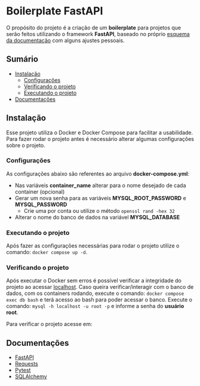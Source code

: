 # Boilerplate FastAPI

O propósito do projeto é a criação de um **boilerplate** para projetos que serão feitos utilizando o framework **FastAPI**, baseado no próprio [esquema da documentação](https://fastapi.tiangolo.com/tutorial/bigger-applications/) com alguns ajustes pessoais.

## Sumário

- [Instalação](#installation)
  - [Configurações](#configurations)
  - [Verificando o projeto](#verificando-o-projeto)
  - [Executando o projeto](#executando-o-projeto)
- [Documentações](#documentations)

## <a name="installation"></a>Instalação

Esse projeto utiliza o Docker e Docker Compose para facilitar a usabilidade. Para fazer rodar o projeto antes é necessário alterar algumas configurações sobre o projeto.

### <a name="configurations"></a>Configurações

As configurações abaixo são referentes ao arquivo **docker-compose.yml**:

- Nas variáveis **container_name** alterar para o nome desejado de cada container (opcional)
- Gerar um nova senha para as variáveis **MYSQL_ROOT_PASSWORD** e **MYSQL_PASSWORD**
  - Crie uma por conta ou utilize o método `openssl rand -hex 32`
- Alterar o nome do banco de dados na variável **MYSQL_DATABASE**

### Executando o projeto

Após fazer as configurações necessárias para rodar o projeto utilize o comando: `docker compose up -d`.

### Verificando o projeto

Após executar o Docker sem erros é possível verificar a integridade do projeto ao acessar [localhost](http://localhost:8000).
Caso queira verificar/interagir com o banco de dados, com os containers rodando, execute o comando:
`docker compose exec db bash` e terá acesso ao bash para poder acessar o banco.
Execute o comando: `mysql -h localhost -u root -p` e informe a senha do **usuário root**.

Para verificar o projeto acesse em:

## <a name="documentations"></a>Documentações

- [FastAPI](https://fastapi.tiangolo.com/)
- [Requests](https://requests.readthedocs.io/en/latest/)
- [Pytest](https://docs.pytest.org/en/7.1.x/contents.html)
- [SQLAlchemy](https://docs.sqlalchemy.org/en/14/)
